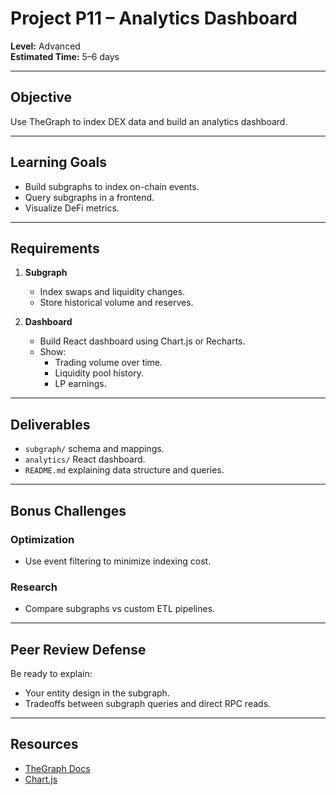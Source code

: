 # Project P11 – Analytics Dashboard

**Level:** Advanced  
**Estimated Time:** 5–6 days  

---

## Objective
Use TheGraph to index DEX data and build an analytics dashboard.

---

## Learning Goals
- Build subgraphs to index on-chain events.
- Query subgraphs in a frontend.
- Visualize DeFi metrics.

---

## Requirements
1. **Subgraph**
   - Index swaps and liquidity changes.
   - Store historical volume and reserves.

2. **Dashboard**
   - Build React dashboard using Chart.js or Recharts.
   - Show:
     - Trading volume over time.
     - Liquidity pool history.
     - LP earnings.

---

## Deliverables
- `subgraph/` schema and mappings.
- `analytics/` React dashboard.
- `README.md` explaining data structure and queries.

---

## Bonus Challenges
### Optimization
- Use event filtering to minimize indexing cost.

### Research
- Compare subgraphs vs custom ETL pipelines.

---

## Peer Review Defense
Be ready to explain:
- Your entity design in the subgraph.
- Tradeoffs between subgraph queries and direct RPC reads.

---

## Resources
- [TheGraph Docs](https://thegraph.com/docs/)
- [Chart.js](https://www.chartjs.org/)
